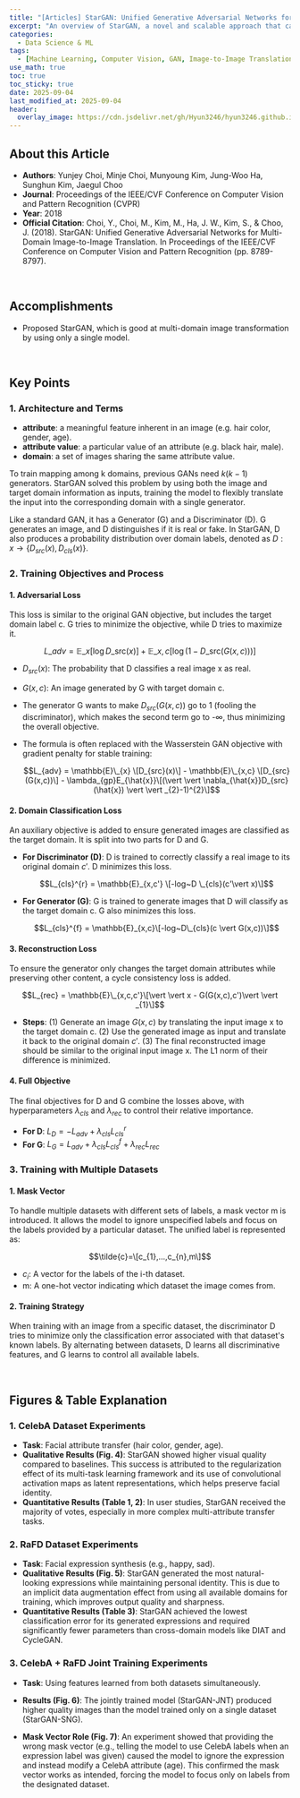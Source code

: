 ```yaml
---
title: "[Articles] StarGAN: Unified Generative Adversarial Networks for Multi-Domain Image-to-Image Translation"
excerpt: "An overview of StarGAN, a novel and scalable approach that can perform image-to-image translations for multiple domains using only a single model."
categories:
  - Data Science & ML
tags:
  - [Machine Learning, Computer Vision, GAN, Image-to-Image Translation, StarGAN]
use_math: true
toc: true
toc_sticky: true
date: 2025-09-04
last_modified_at: 2025-09-04
header:
  overlay_image: https://cdn.jsdelivr.net/gh/Hyun3246/hyun3246.github.io@master/image/overlay%20image/Research%20Paper.png
---
```


## About this Article
- **Authors**: Yunjey Choi, Minje Choi, Munyoung Kim, Jung-Woo Ha, Sunghun Kim, Jaegul Choo
- **Journal**: Proceedings of the IEEE/CVF Conference on Computer Vision and Pattern Recognition (CVPR)
- **Year**: 2018
- **Official Citation**: Choi, Y., Choi, M., Kim, M., Ha, J. W., Kim, S., & Choo, J. (2018). StarGAN: Unified Generative Adversarial Networks for Multi-Domain Image-to-Image Translation. In Proceedings of the IEEE/CVF Conference on Computer Vision and Pattern Recognition (pp. 8789-8797).

<br/>

## Accomplishments
- Proposed StarGAN, which is good at multi-domain image transformation by using only a single model.

<br/>

## Key Points

### 1. Architecture and Terms
- **attribute**: a meaningful feature inherent in an image (e.g. hair color, gender, age).
- **attribute value**: a particular value of an attribute (e.g. black hair, male).
- **domain**: a set of images sharing the same attribute value.

To train mapping among k domains, previous GANs need $k(k-1)$ generators. StarGAN solved this problem by using both the image and target domain information as inputs, training the model to flexibly translate the input into the corresponding domain with a single generator.

Like a standard GAN, it has a Generator (G) and a Discriminator (D). G generates an image, and D distinguishes if it is real or fake. In StarGAN, D also produces a probability distribution over domain labels, denoted as $D:x \rightarrow \{D_{src}(x), D_{cls}(x)\}$.

### 2. Training Objectives and Process

#### 1. Adversarial Loss
This loss is similar to the original GAN objective, but includes the target domain label c. G tries to minimize the objective, while D tries to maximize it.

$$ L\_{adv} = \mathbb{E}\_ {x} \big [ \log D\_{\text{src}}(x) \big] + \mathbb{E}\_{x,c}\big[ \log \big( 1 - D\_{\text{src}}(G(x,c)) \big) \big] $$


- $D_{src}(x)$: The probability that D classifies a real image x as real.
- $G(x,c)$: An image generated by G with target domain c.
- The generator G wants to make $D_{src}(G(x,c))$ go to 1 (fooling the discriminator), which makes the second term go to -∞, thus minimizing the overall objective.
- The formula is often replaced with the Wasserstein GAN objective with gradient penalty for stable training:
  
  $$L_{adv} = \mathbb{E}\_{x} \[D_{src}(x)\] - \mathbb{E}\_{x,c} \[D_{src}(G(x,c))\] - \lambda_{gp}E_{\hat{x}}\[(\vert \vert \nabla_{\hat{x}}D_{src}(\hat{x}) \vert \vert _{2}-1)^{2}\]$$

#### 2. Domain Classification Loss
An auxiliary objective is added to ensure generated images are classified as the target domain. It is split into two parts for D and G.

- **For Discriminator (D)**: D is trained to correctly classify a real image to its original domain $c'$. D minimizes this loss.
  
  $$L_{cls}^{r} = \mathbb{E}_{x,c'} \[-log~D \_{cls}(c'\vert x)\]$$
  
- **For Generator (G)**: G is trained to generate images that D will classify as the target domain c. G also minimizes this loss.
  
  $$L_{cls}^{f} = \mathbb{E}_{x,c}\[-log~D\_{cls}(c \vert G(x,c))\]$$

#### 3. Reconstruction Loss
To ensure the generator only changes the target domain attributes while preserving other content, a cycle consistency loss is added.

$$L_{rec} = \mathbb{E}\_{x,c,c'}\[\vert \vert x - G(G(x,c),c')\vert \vert _{1}\]$$

- **Steps**:
    (1) Generate an image $G(x,c)$ by translating the input image x to the target domain c.
    (2) Use the generated image as input and translate it back to the original domain $c'$.
    (3) The final reconstructed image should be similar to the original input image x. The L1 norm of their difference is minimized.

#### 4. Full Objective
The final objectives for D and G combine the losses above, with hyperparameters $\lambda_{cls}$ and $\lambda_{rec}$ to control their relative importance.
- **For D**: $L_{D} = -L_{adv} + \lambda_{cls}L_{cls}^{r}$
- **For G**: $L_{G} = L_{adv} + \lambda_{cls}L_{cls}^{f} + \lambda_{rec}L_{rec}$

### 3. Training with Multiple Datasets

#### 1. Mask Vector
To handle multiple datasets with different sets of labels, a mask vector m is introduced. It allows the model to ignore unspecified labels and focus on the labels provided by a particular dataset. The unified label is represented as:

$$\tilde{c}=\[c_{1},...,c_{n},m\]$$

- $c_{i}$: A vector for the labels of the i-th dataset.
- m: A one-hot vector indicating which dataset the image comes from.

#### 2. Training Strategy
When training with an image from a specific dataset, the discriminator D tries to minimize only the classification error associated with that dataset's known labels. By alternating between datasets, D learns all discriminative features, and G learns to control all available labels.

<br/>

## Figures & Table Explanation

### 1. CelebA Dataset Experiments
- **Task**: Facial attribute transfer (hair color, gender, age).
- **Qualitative Results (Fig. 4)**: StarGAN showed higher visual quality compared to baselines. This success is attributed to the regularization effect of its multi-task learning framework and its use of convolutional activation maps as latent representations, which helps preserve facial identity.
- **Quantitative Results (Table 1, 2)**: In user studies, StarGAN received the majority of votes, especially in more complex multi-attribute transfer tasks.

### 2. RaFD Dataset Experiments
- **Task**: Facial expression synthesis (e.g., happy, sad).
- **Qualitative Results (Fig. 5)**: StarGAN generated the most natural-looking expressions while maintaining personal identity. This is due to an implicit data augmentation effect from using all available domains for training, which improves output quality and sharpness.
- **Quantitative Results (Table 3)**: StarGAN achieved the lowest classification error for its generated expressions and required significantly fewer parameters than cross-domain models like DIAT and CycleGAN.

### 3. CelebA + RaFD Joint Training Experiments
- **Task**: Using features learned from both datasets simultaneously.
- **Results (Fig. 6)**: The jointly trained model (StarGAN-JNT) produced higher quality images than the model trained only on a single dataset (StarGAN-SNG).

- **Mask Vector Role (Fig. 7)**: An experiment showed that providing the wrong mask vector (e.g., telling the model to use CelebA labels when an expression label was given) caused the model to ignore the expression and instead modify a CelebA attribute (age). This confirmed the mask vector works as intended, forcing the model to focus only on labels from the designated dataset.


